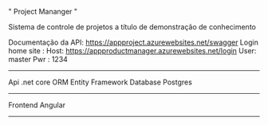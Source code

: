 " Project Mananger "

Sistema de controle de projetos a título de demonstração de conhecimento

Documentação da API: https://appproject.azurewebsites.net/swagger
Login home site    :
Host: https://appproductmanager.azurewebsites.net/login
User: master
Pwr : 1234

************************************************
Api .net core
ORM Entity Framework
Database Postgres
************************************************
Frontend Angular
************************************************
